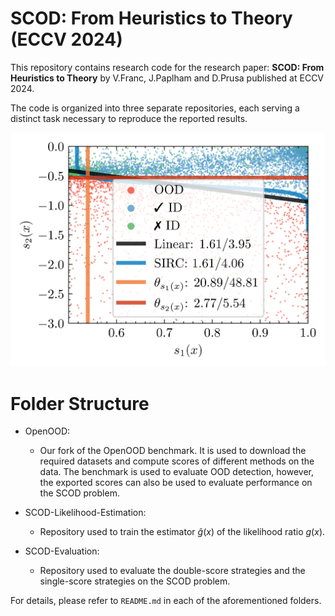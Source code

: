 # SCOD: From Heuristics to Theory (ECCV 2024) 

This repository contains research code for the research paper: **SCOD: From Heuristics to Theory** by V.Franc, J.Paplham 
and D.Prusa published at ECCV 2024.

The code is organized into three separate repositories, each serving a distinct task necessary to reproduce the reported results.

![](SCOD-Evaluation/docs/2d-example.png)

# Folder Structure

- OpenOOD: 
    - Our fork of the OpenOOD benchmark. It is used to download the required datasets and compute scores of different methods on the data. The benchmark is used to evaluate OOD detection, however, the exported scores can also be used to evaluate performance on the SCOD problem.

- SCOD-Likelihood-Estimation:
    - Repository used to train the estimator $\hat g(x)$ of the likelihood ratio $g(x)$.

- SCOD-Evaluation:
    - Repository used to evaluate the double-score strategies and the single-score strategies on the SCOD problem.

For details, please refer to `README.md` in each of the aforementioned folders.